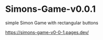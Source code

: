 # Simons-Game-v0.0.1
simple Simon Game with rectangular buttons

https://simons-game-v0-0-1.pages.dev/

